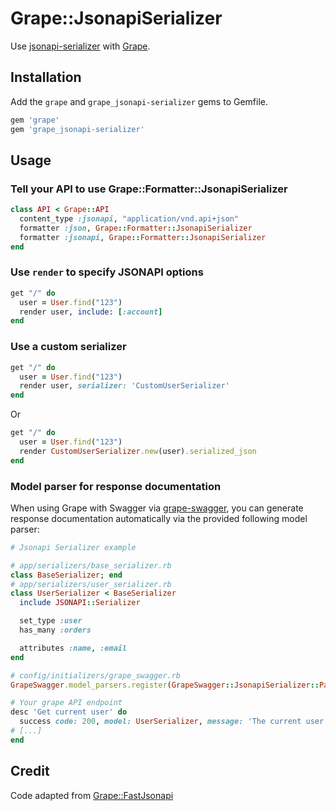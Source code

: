# Grape::JsonapiSerializer

Use [jsonapi-serializer](https://github.com/jsonapi-serializer/jsonapi-serializer) with [Grape](https://github.com/ruby-grape/grape).

## Installation

Add the `grape` and `grape_jsonapi-serializer` gems to Gemfile.

```ruby
gem 'grape'
gem 'grape_jsonapi-serializer'
```
## Usage

### Tell your API to use Grape::Formatter::JsonapiSerializer

```ruby
class API < Grape::API
  content_type :jsonapi, "application/vnd.api+json"
  formatter :json, Grape::Formatter::JsonapiSerializer
  formatter :jsonapi, Grape::Formatter::JsonapiSerializer
end
```

### Use `render` to specify JSONAPI options

```ruby
get "/" do
  user = User.find("123")
  render user, include: [:account]
end
```

### Use a custom serializer

```ruby
get "/" do
  user = User.find("123")
  render user, serializer: 'CustomUserSerializer'
end
```

Or

```ruby
get "/" do
  user = User.find("123")
  render CustomUserSerializer.new(user).serialized_json
end
```

### Model parser for response documentation

When using Grape with Swagger via [grape-swagger](https://github.com/ruby-grape/grape-swagger), you can generate response documentation automatically via the provided following model parser:

```ruby
# Jsonapi Serializer example

# app/serializers/base_serializer.rb
class BaseSerializer; end
# app/serializers/user_serializer.rb
class UserSerializer < BaseSerializer
  include JSONAPI::Serializer

  set_type :user
  has_many :orders

  attributes :name, :email
end

# config/initializers/grape_swagger.rb
GrapeSwagger.model_parsers.register(GrapeSwagger::JsonapiSerializer::Parser, BaseSerializer)

# Your grape API endpoint
desc 'Get current user' do
  success code: 200, model: UserSerializer, message: 'The current user'
# [...]
end
```

## Credit

Code adapted from [Grape::FastJsonapi](https://github.com/EmCousin/grape_fast_jsonapi)
